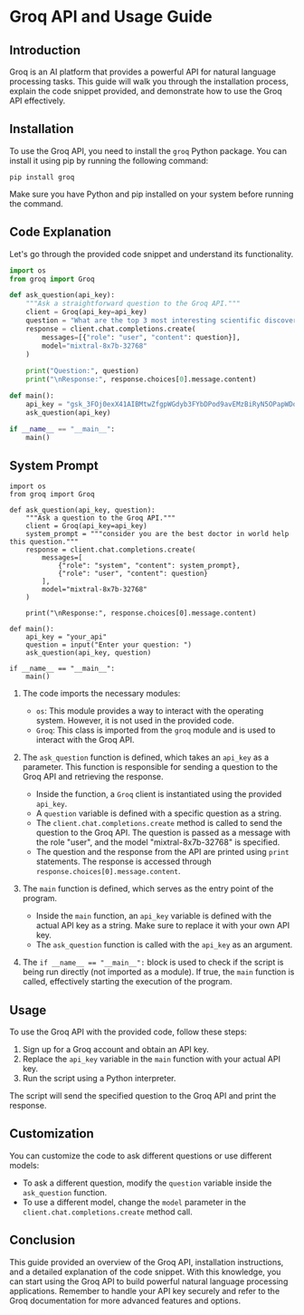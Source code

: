# Groq API and Usage Guide

## Introduction
Groq is an AI platform that provides a powerful API for natural language processing tasks. This guide will walk you through the installation process, explain the code snippet provided, and demonstrate how to use the Groq API effectively.

## Installation
To use the Groq API, you need to install the `groq` Python package. You can install it using pip by running the following command:

```
pip install groq
```

Make sure you have Python and pip installed on your system before running the command.

## Code Explanation
Let's go through the provided code snippet and understand its functionality.

```python
import os
from groq import Groq

def ask_question(api_key):
    """Ask a straightforward question to the Groq API."""
    client = Groq(api_key=api_key)
    question = "What are the top 3 most interesting scientific discoveries of the last decade?"
    response = client.chat.completions.create(
        messages=[{"role": "user", "content": question}],
        model="mixtral-8x7b-32768"
    )
    
    print("Question:", question)
    print("\nResponse:", response.choices[0].message.content)

def main():
    api_key = "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"
    ask_question(api_key)

if __name__ == "__main__":
    main()
```


## System Prompt 

```
import os
from groq import Groq

def ask_question(api_key, question):
    """Ask a question to the Groq API."""
    client = Groq(api_key=api_key)
    system_prompt = """consider you are the best doctor in world help this question."""
    response = client.chat.completions.create(
        messages=[
            {"role": "system", "content": system_prompt},
            {"role": "user", "content": question}
        ],
        model="mixtral-8x7b-32768"
    )
    
    print("\nResponse:", response.choices[0].message.content)

def main():
    api_key = "your_api"
    question = input("Enter your question: ")
    ask_question(api_key, question)

if __name__ == "__main__":
    main()
```
1. The code imports the necessary modules:
   - `os`: This module provides a way to interact with the operating system. However, it is not used in the provided code.
   - `Groq`: This class is imported from the `groq` module and is used to interact with the Groq API.

2. The `ask_question` function is defined, which takes an `api_key` as a parameter. This function is responsible for sending a question to the Groq API and retrieving the response.
   - Inside the function, a `Groq` client is instantiated using the provided `api_key`.
   - A `question` variable is defined with a specific question as a string.
   - The `client.chat.completions.create` method is called to send the question to the Groq API. The question is passed as a message with the role "user", and the model "mixtral-8x7b-32768" is specified.
   - The question and the response from the API are printed using `print` statements. The response is accessed through `response.choices[0].message.content`.

3. The `main` function is defined, which serves as the entry point of the program.
   - Inside the `main` function, an `api_key` variable is defined with the actual API key as a string. Make sure to replace it with your own API key.
   - The `ask_question` function is called with the `api_key` as an argument.

4. The `if __name__ == "__main__":` block is used to check if the script is being run directly (not imported as a module). If true, the `main` function is called, effectively starting the execution of the program.

## Usage
To use the Groq API with the provided code, follow these steps:

1. Sign up for a Groq account and obtain an API key.
2. Replace the `api_key` variable in the `main` function with your actual API key.
3. Run the script using a Python interpreter.

The script will send the specified question to the Groq API and print the response.

## Customization
You can customize the code to ask different questions or use different models:

- To ask a different question, modify the `question` variable inside the `ask_question` function.
- To use a different model, change the `model` parameter in the `client.chat.completions.create` method call.

## Conclusion
This guide provided an overview of the Groq API, installation instructions, and a detailed explanation of the code snippet. With this knowledge, you can start using the Groq API to build powerful natural language processing applications. Remember to handle your API key securely and refer to the Groq documentation for more advanced features and options.
